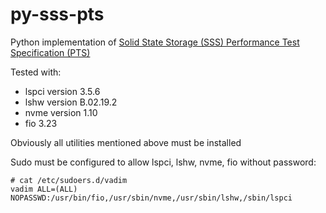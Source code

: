 # py-sss-pts

Python implementation of
[Solid State Storage (SSS) Performance Test Specification (PTS)](https://www.snia.org/tech_activities/standards/curr_standards/pts)

Tested with:
- lspci version 3.5.6
- lshw version B.02.19.2
- nvme version 1.10
- fio 3.23

Obviously all utilities mentioned above must be installed

Sudo must be configured to allow lspci, lshw, nvme, fio without password:
```
# cat /etc/sudoers.d/vadim 
vadim ALL=(ALL) NOPASSWD:/usr/bin/fio,/usr/sbin/nvme,/usr/sbin/lshw,/sbin/lspci
```
